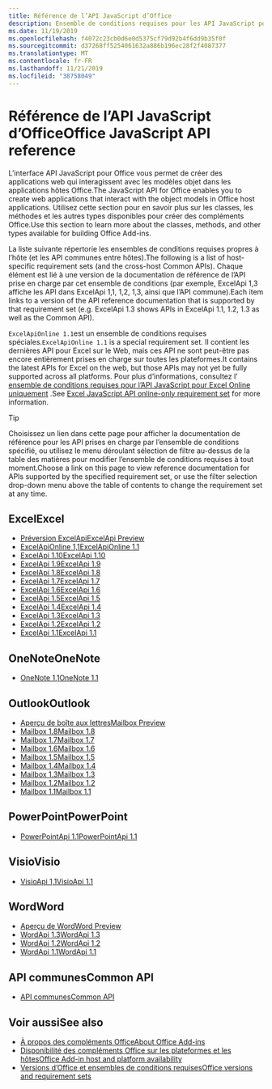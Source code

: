 ```yaml
---
title: Référence de l’API JavaScript d’Office
description: Ensemble de conditions requises pour les API JavaScript pour Office par hôte
ms.date: 11/19/2019
ms.openlocfilehash: f4072c23cb0d6e0d5375cf79d92b4f6dd9b35f0f
ms.sourcegitcommit: d37268ff5254061632a886b196ec28f2f4087377
ms.translationtype: MT
ms.contentlocale: fr-FR
ms.lasthandoff: 11/21/2019
ms.locfileid: "38758049"
---
```

# <a name="office-javascript-api-reference"></a><span data-ttu-id="d8957-103">Référence de l’API JavaScript d’Office</span><span class="sxs-lookup"><span data-stu-id="d8957-103">Office JavaScript API reference</span></span>

<span data-ttu-id="d8957-104">L’interface API JavaScript pour Office vous permet de créer des applications web qui interagissent avec les modèles objet dans les applications hôtes Office.</span><span class="sxs-lookup"><span data-stu-id="d8957-104">The JavaScript API for Office enables you to create web applications that interact with the object models in Office host applications.</span></span> <span data-ttu-id="d8957-105">Utilisez cette section pour en savoir plus sur les classes, les méthodes et les autres types disponibles pour créer des compléments Office.</span><span class="sxs-lookup"><span data-stu-id="d8957-105">Use this section to learn more about the classes, methods, and other types available for building Office Add-ins.</span></span>

<span data-ttu-id="d8957-106">La liste suivante répertorie les ensembles de conditions requises propres à l’hôte (et les API communes entre hôtes).</span><span class="sxs-lookup"><span data-stu-id="d8957-106">The following is a list of host-specific requirement sets (and the cross-host Common APIs).</span></span> <span data-ttu-id="d8957-107">Chaque élément est lié à une version de la documentation de référence de l’API prise en charge par cet ensemble de conditions (par exemple, ExcelApi 1,3 affiche les API dans ExcelApi 1,1, 1,2, 1,3, ainsi que l’API commune).</span><span class="sxs-lookup"><span data-stu-id="d8957-107">Each item links to a version of the API reference documentation that is supported by that requirement set (e.g. ExcelApi 1.3 shows APIs in ExcelApi 1.1, 1.2, 1.3 as well as the Common API).</span></span>

<span data-ttu-id="d8957-108">`ExcelApiOnline 1.1`est un ensemble de conditions requises spéciales.</span><span class="sxs-lookup"><span data-stu-id="d8957-108">`ExcelApiOnline 1.1` is a special requirement set.</span></span> <span data-ttu-id="d8957-109">Il contient les dernières API pour Excel sur le Web, mais ces API ne sont peut-être pas encore entièrement prises en charge sur toutes les plateformes.</span><span class="sxs-lookup"><span data-stu-id="d8957-109">It contains the latest APIs for Excel on the web, but those APIs may not yet be fully supported across all platforms.</span></span> <span data-ttu-id="d8957-110">Pour plus d’informations, consultez l' [ensemble de conditions requises pour l’API JavaScript pour Excel Online uniquement](/office/dev/add-ins/reference/requirement-sets/excel-api-online-requirement-set) .</span><span class="sxs-lookup"><span data-stu-id="d8957-110">See [Excel JavaScript API online-only requirement set](/office/dev/add-ins/reference/requirement-sets/excel-api-online-requirement-set) for more information.</span></span>

> [!TIP]
> <span data-ttu-id="d8957-111">Choisissez un lien dans cette page pour afficher la documentation de référence pour les API prises en charge par l’ensemble de conditions spécifié, ou utilisez le menu déroulant sélection de filtre au-dessus de la table des matières pour modifier l’ensemble de conditions requises à tout moment.</span><span class="sxs-lookup"><span data-stu-id="d8957-111">Choose a link on this page to view reference documentation for APIs supported by the specified requirement set, or use the filter selection drop-down menu above the table of contents to change the requirement set at any time.</span></span>

## <a name="excel"></a><span data-ttu-id="d8957-112">Excel</span><span class="sxs-lookup"><span data-stu-id="d8957-112">Excel</span></span>

- [<span data-ttu-id="d8957-113">Préversion ExcelApi</span><span class="sxs-lookup"><span data-stu-id="d8957-113">ExcelApi Preview</span></span>](/javascript/api/excel?view=excel-js-preview)
- [<span data-ttu-id="d8957-114">ExcelApiOnline 1,1</span><span class="sxs-lookup"><span data-stu-id="d8957-114">ExcelApiOnline 1.1</span></span>](/javascript/api/excel?view=excel-js-online)
- [<span data-ttu-id="d8957-115">ExcelApi 1.10</span><span class="sxs-lookup"><span data-stu-id="d8957-115">ExcelApi 1.10</span></span>](/javascript/api/excel?view=excel-js-1.10)
- [<span data-ttu-id="d8957-116">ExcelApi 1.9</span><span class="sxs-lookup"><span data-stu-id="d8957-116">ExcelApi 1.9</span></span>](/javascript/api/excel?view=excel-js-1.9)
- [<span data-ttu-id="d8957-117">ExcelApi 1.8</span><span class="sxs-lookup"><span data-stu-id="d8957-117">ExcelApi 1.8</span></span>](/javascript/api/excel?view=excel-js-1.8)
- [<span data-ttu-id="d8957-118">ExcelApi 1.7</span><span class="sxs-lookup"><span data-stu-id="d8957-118">ExcelApi 1.7</span></span>](/javascript/api/excel?view=excel-js-1.7)
- [<span data-ttu-id="d8957-119">ExcelApi 1.6</span><span class="sxs-lookup"><span data-stu-id="d8957-119">ExcelApi 1.6</span></span>](/javascript/api/excel?view=excel-js-1.6)
- [<span data-ttu-id="d8957-120">ExcelApi 1.5</span><span class="sxs-lookup"><span data-stu-id="d8957-120">ExcelApi 1.5</span></span>](/javascript/api/excel?view=excel-js-1.5)
- [<span data-ttu-id="d8957-121">ExcelApi 1.4</span><span class="sxs-lookup"><span data-stu-id="d8957-121">ExcelApi 1.4</span></span>](/javascript/api/excel?view=excel-js-1.4)
- [<span data-ttu-id="d8957-122">ExcelApi 1.3</span><span class="sxs-lookup"><span data-stu-id="d8957-122">ExcelApi 1.3</span></span>](/javascript/api/excel?view=excel-js-1.3)
- [<span data-ttu-id="d8957-123">ExcelApi 1.2</span><span class="sxs-lookup"><span data-stu-id="d8957-123">ExcelApi 1.2</span></span>](/javascript/api/excel?view=excel-js-1.2)
- [<span data-ttu-id="d8957-124">ExcelApi 1.1</span><span class="sxs-lookup"><span data-stu-id="d8957-124">ExcelApi 1.1</span></span>](/javascript/api/excel?view=excel-js-1.1)

## <a name="onenote"></a><span data-ttu-id="d8957-125">OneNote</span><span class="sxs-lookup"><span data-stu-id="d8957-125">OneNote</span></span>

- [<span data-ttu-id="d8957-126">OneNote 1,1</span><span class="sxs-lookup"><span data-stu-id="d8957-126">OneNote 1.1</span></span>](/javascript/api/onenote?view=onenote-js-1.1)

## <a name="outlook"></a><span data-ttu-id="d8957-127">Outlook</span><span class="sxs-lookup"><span data-stu-id="d8957-127">Outlook</span></span>

- [<span data-ttu-id="d8957-128">Aperçu de boîte aux lettres</span><span class="sxs-lookup"><span data-stu-id="d8957-128">Mailbox Preview</span></span>](/javascript/api/outlook?view=outlook-js-preview)
- [<span data-ttu-id="d8957-129">Mailbox 1.8</span><span class="sxs-lookup"><span data-stu-id="d8957-129">Mailbox 1.8</span></span>](/javascript/api/outlook?view=outlook-js-1.8)
- [<span data-ttu-id="d8957-130">Mailbox 1.7</span><span class="sxs-lookup"><span data-stu-id="d8957-130">Mailbox 1.7</span></span>](/javascript/api/outlook?view=outlook-js-1.7)
- [<span data-ttu-id="d8957-131">Mailbox 1.6</span><span class="sxs-lookup"><span data-stu-id="d8957-131">Mailbox 1.6</span></span>](/javascript/api/outlook?view=outlook-js-1.6)
- [<span data-ttu-id="d8957-132">Mailbox 1.5</span><span class="sxs-lookup"><span data-stu-id="d8957-132">Mailbox 1.5</span></span>](/javascript/api/outlook?view=outlook-js-1.5)
- [<span data-ttu-id="d8957-133">Mailbox 1.4</span><span class="sxs-lookup"><span data-stu-id="d8957-133">Mailbox 1.4</span></span>](/javascript/api/outlook?view=outlook-js-1.4)
- [<span data-ttu-id="d8957-134">Mailbox 1.3</span><span class="sxs-lookup"><span data-stu-id="d8957-134">Mailbox 1.3</span></span>](/javascript/api/outlook?view=outlook-js-1.3)
- [<span data-ttu-id="d8957-135">Mailbox 1.2</span><span class="sxs-lookup"><span data-stu-id="d8957-135">Mailbox 1.2</span></span>](/javascript/api/outlook?view=outlook-js-1.2)
- [<span data-ttu-id="d8957-136">Mailbox 1.1</span><span class="sxs-lookup"><span data-stu-id="d8957-136">Mailbox 1.1</span></span>](/javascript/api/outlook?view=outlook-js-1.1)

## <a name="powerpoint"></a><span data-ttu-id="d8957-137">PowerPoint</span><span class="sxs-lookup"><span data-stu-id="d8957-137">PowerPoint</span></span>

- [<span data-ttu-id="d8957-138">PowerPointApi 1.1</span><span class="sxs-lookup"><span data-stu-id="d8957-138">PowerPointApi 1.1</span></span>](/javascript/api/powerpoint?view=powerpoint-js-1.1)

## <a name="visio"></a><span data-ttu-id="d8957-139">Visio</span><span class="sxs-lookup"><span data-stu-id="d8957-139">Visio</span></span>

- [<span data-ttu-id="d8957-140">VisioApi 1,1</span><span class="sxs-lookup"><span data-stu-id="d8957-140">VisioApi 1.1</span></span>](/javascript/api/visio?view=visio-js-1.1)

## <a name="word"></a><span data-ttu-id="d8957-141">Word</span><span class="sxs-lookup"><span data-stu-id="d8957-141">Word</span></span>

- [<span data-ttu-id="d8957-142">Aperçu de Word</span><span class="sxs-lookup"><span data-stu-id="d8957-142">Word Preview</span></span>](/javascript/api/word?view=word-js-preview)
- [<span data-ttu-id="d8957-143">WordApi 1.3</span><span class="sxs-lookup"><span data-stu-id="d8957-143">WordApi 1.3</span></span>](/javascript/api/word?view=word-js-1.3)
- [<span data-ttu-id="d8957-144">WordApi 1.2</span><span class="sxs-lookup"><span data-stu-id="d8957-144">WordApi 1.2</span></span>](/javascript/api/word?view=word-js-1.2)
- [<span data-ttu-id="d8957-145">WordApi 1.1</span><span class="sxs-lookup"><span data-stu-id="d8957-145">WordApi 1.1</span></span>](/javascript/api/word?view=word-js-1.1)

## <a name="common-api"></a><span data-ttu-id="d8957-146">API communes</span><span class="sxs-lookup"><span data-stu-id="d8957-146">Common API</span></span>

- [<span data-ttu-id="d8957-147">API communes</span><span class="sxs-lookup"><span data-stu-id="d8957-147">Common API</span></span>](/javascript/api/office?view=common-js)

## <a name="see-also"></a><span data-ttu-id="d8957-148">Voir aussi</span><span class="sxs-lookup"><span data-stu-id="d8957-148">See also</span></span>

- [<span data-ttu-id="d8957-149">À propos des compléments Office</span><span class="sxs-lookup"><span data-stu-id="d8957-149">About Office Add-ins</span></span>](/office/dev/add-ins/overview)
- [<span data-ttu-id="d8957-150">Disponibilité des compléments Office sur les plateformes et les hôtes</span><span class="sxs-lookup"><span data-stu-id="d8957-150">Office Add-in host and platform availability</span></span>](/office/dev/add-ins/overview/office-add-in-availability)
- [<span data-ttu-id="d8957-151">Versions d’Office et ensembles de conditions requises</span><span class="sxs-lookup"><span data-stu-id="d8957-151">Office versions and requirement sets</span></span>](/office/dev/add-ins/develop/office-versions-and-requirement-sets)
